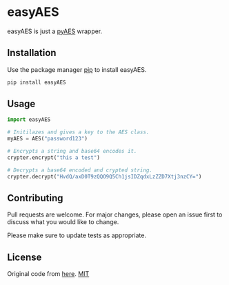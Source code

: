 # easyAES

easyAES is just a [pyAES](https://github.com/ricmoo/pyaes/) wrapper.

## Installation

Use the package manager [pip](https://pip.pypa.io/en/stable/) to install easyAES.

```bash
pip install easyAES
```

## Usage

```python
import easyAES

# Initilazes and gives a key to the AES class.
myAES = AES("password123")

# Encrypts a string and base64 encodes it.
crypter.encrypt("this a test")

# Decrypts a base64 encoded and crypted string.
crypter.decrypt("HvdQ/axD0T9zQQO9Q5Ch1jsIDZqdxLzZZD7Xtj3nzCY=")
```

## Contributing

Pull requests are welcome. For major changes, please open an issue first
to discuss what you would like to change.

Please make sure to update tests as appropriate.

## License
Original code from [here](https://github.com/PaburoTC/AES/).
[MIT](https://choosealicense.com/licenses/mit/)
